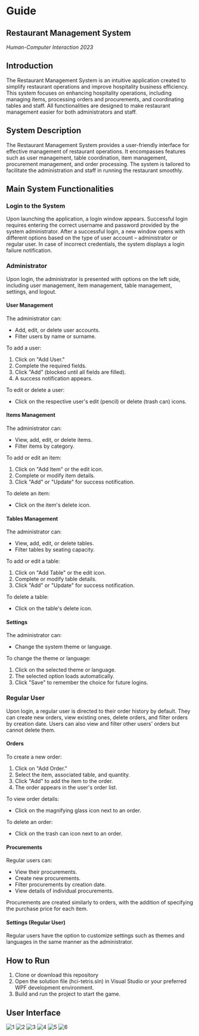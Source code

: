 # Guide
## Restaurant Management System
*Human-Computer Interaction 2023*

## Introduction
The Restaurant Management System is an intuitive application created to simplify restaurant operations and improve hospitality business efficiency. This system focuses on enhancing hospitality operations, including managing items, processing orders and procurements, and coordinating tables and staff. All functionalities are designed to make restaurant management easier for both administrators and staff.

## System Description
The Restaurant Management System provides a user-friendly interface for effective management of restaurant operations. It encompasses features such as user management, table coordination, item management, procurement management, and order processing. The system is tailored to facilitate the administration and staff in running the restaurant smoothly.

## Main System Functionalities

### Login to the System
Upon launching the application, a login window appears. Successful login requires entering the correct username and password provided by the system administrator. After a successful login, a new window opens with different options based on the type of user account – administrator or regular user. In case of incorrect credentials, the system displays a login failure notification.

### Administrator
Upon login, the administrator is presented with options on the left side, including user management, item management, table management, settings, and logout.

#### User Management
The administrator can:
- Add, edit, or delete user accounts.
- Filter users by name or surname.

To add a user:
1. Click on "Add User."
2. Complete the required fields.
3. Click "Add" (blocked until all fields are filled).
4. A success notification appears.

To edit or delete a user:
- Click on the respective user's edit (pencil) or delete (trash can) icons.

#### Items Management
The administrator can:
- View, add, edit, or delete items.
- Filter items by category.

To add or edit an item:
1. Click on "Add Item" or the edit icon.
2. Complete or modify item details.
3. Click "Add" or "Update" for success notification.

To delete an item:
- Click on the item's delete icon.

#### Tables Management
The administrator can:
- View, add, edit, or delete tables.
- Filter tables by seating capacity.

To add or edit a table:
1. Click on "Add Table" or the edit icon.
2. Complete or modify table details.
3. Click "Add" or "Update" for success notification.

To delete a table:
- Click on the table's delete icon.

#### Settings
The administrator can:
- Change the system theme or language.

To change the theme or language:
1. Click on the selected theme or language.
2. The selected option loads automatically.
3. Click "Save" to remember the choice for future logins.

### Regular User
Upon login, a regular user is directed to their order history by default. They can create new orders, view existing ones, delete orders, and filter orders by creation date. Users can also view and filter other users' orders but cannot delete them.

#### Orders
To create a new order:
1. Click on "Add Order."
2. Select the item, associated table, and quantity.
3. Click "Add" to add the item to the order.
4. The order appears in the user's order list.

To view order details:
- Click on the magnifying glass icon next to an order.

To delete an order:
- Click on the trash can icon next to an order.

#### Procurements
Regular users can:
- View their procurements.
- Create new procurements.
- Filter procurements by creation date.
- View details of individual procurements.

Procurements are created similarly to orders, with the addition of specifying the purchase price for each item.

#### Settings (Regular User)
Regular users have the option to customize settings such as themes and languages in the same manner as the administrator.

## How to Run
1. Clone or download this repository
2. Open the solution file (hci-tetris.sln) in Visual Studio or your preferred WPF development environment.
3. Build and run the project to start the game.
## User Interface 
![1](https://github.com/elenadj7/hci-restaurant/assets/92872835/7ec6ed9e-2016-4030-9144-c0becbd9dfb3)
![2](https://github.com/elenadj7/hci-restaurant/assets/92872835/2f39313a-eb4f-41da-9910-4fdfa4acc164)
![3](https://github.com/elenadj7/hci-restaurant/assets/92872835/e033fc40-c8bd-41e0-bb01-8a6bfcd1d66c)
![4](https://github.com/elenadj7/hci-restaurant/assets/92872835/f1843797-61f9-4b38-b2e2-2a098a97fadb)
![5](https://github.com/elenadj7/hci-restaurant/assets/92872835/8c2cb545-b672-483d-94e5-0d1025b67da5)
![6](https://github.com/elenadj7/hci-restaurant/assets/92872835/276b66ac-791a-4e1c-9212-3dec85ef68de)




